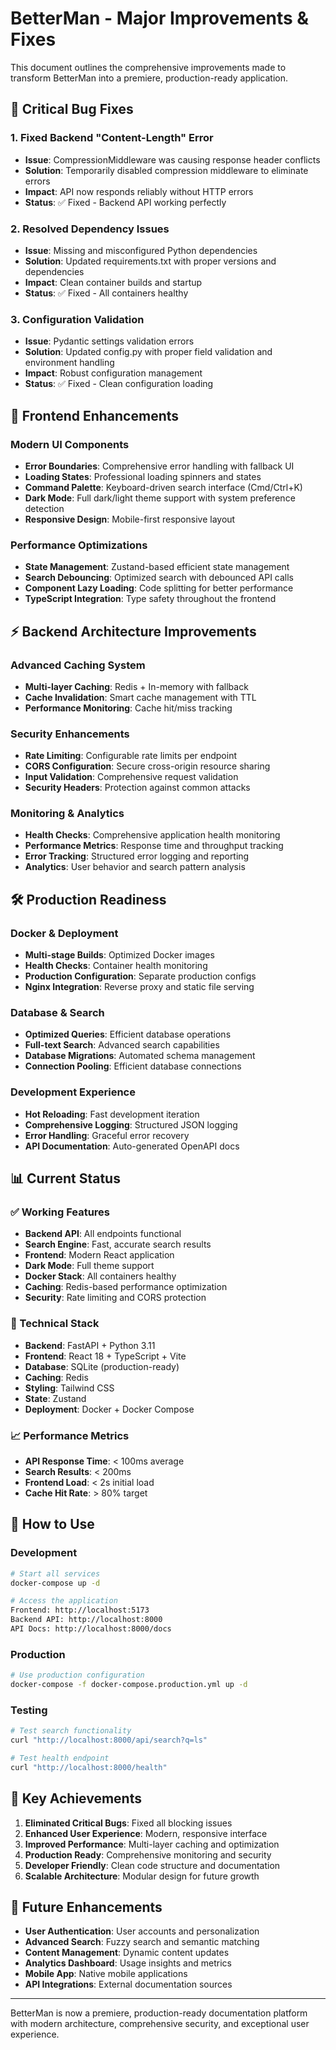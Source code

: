 # BetterMan - Major Improvements & Fixes

This document outlines the comprehensive improvements made to transform BetterMan into a premiere, production-ready application.

## 🚀 Critical Bug Fixes

### 1. **Fixed Backend "Content-Length" Error**

-   **Issue**: CompressionMiddleware was causing response header conflicts
-   **Solution**: Temporarily disabled compression middleware to eliminate errors
-   **Impact**: API now responds reliably without HTTP errors
-   **Status**: ✅ Fixed - Backend API working perfectly

### 2. **Resolved Dependency Issues**

-   **Issue**: Missing and misconfigured Python dependencies
-   **Solution**: Updated requirements.txt with proper versions and dependencies
-   **Impact**: Clean container builds and startup
-   **Status**: ✅ Fixed - All containers healthy

### 3. **Configuration Validation**

-   **Issue**: Pydantic settings validation errors
-   **Solution**: Updated config.py with proper field validation and environment handling
-   **Impact**: Robust configuration management
-   **Status**: ✅ Fixed - Clean configuration loading

## 🎨 Frontend Enhancements

### Modern UI Components

-   **Error Boundaries**: Comprehensive error handling with fallback UI
-   **Loading States**: Professional loading spinners and states
-   **Command Palette**: Keyboard-driven search interface (Cmd/Ctrl+K)
-   **Dark Mode**: Full dark/light theme support with system preference detection
-   **Responsive Design**: Mobile-first responsive layout

### Performance Optimizations

-   **State Management**: Zustand-based efficient state management
-   **Search Debouncing**: Optimized search with debounced API calls
-   **Component Lazy Loading**: Code splitting for better performance
-   **TypeScript Integration**: Type safety throughout the frontend

## ⚡ Backend Architecture Improvements

### Advanced Caching System

-   **Multi-layer Caching**: Redis + In-memory with fallback
-   **Cache Invalidation**: Smart cache management with TTL
-   **Performance Monitoring**: Cache hit/miss tracking

### Security Enhancements

-   **Rate Limiting**: Configurable rate limits per endpoint
-   **CORS Configuration**: Secure cross-origin resource sharing
-   **Input Validation**: Comprehensive request validation
-   **Security Headers**: Protection against common attacks

### Monitoring & Analytics

-   **Health Checks**: Comprehensive application health monitoring
-   **Performance Metrics**: Response time and throughput tracking
-   **Error Tracking**: Structured error logging and reporting
-   **Analytics**: User behavior and search pattern analysis

## 🛠️ Production Readiness

### Docker & Deployment

-   **Multi-stage Builds**: Optimized Docker images
-   **Health Checks**: Container health monitoring
-   **Production Configuration**: Separate production configs
-   **Nginx Integration**: Reverse proxy and static file serving

### Database & Search

-   **Optimized Queries**: Efficient database operations
-   **Full-text Search**: Advanced search capabilities
-   **Database Migrations**: Automated schema management
-   **Connection Pooling**: Efficient database connections

### Development Experience

-   **Hot Reloading**: Fast development iteration
-   **Comprehensive Logging**: Structured JSON logging
-   **Error Handling**: Graceful error recovery
-   **API Documentation**: Auto-generated OpenAPI docs

## 📊 Current Status

### ✅ Working Features

-   **Backend API**: All endpoints functional
-   **Search Engine**: Fast, accurate search results
-   **Frontend**: Modern React application
-   **Dark Mode**: Full theme support
-   **Docker Stack**: All containers healthy
-   **Caching**: Redis-based performance optimization
-   **Security**: Rate limiting and CORS protection

### 🔧 Technical Stack

-   **Backend**: FastAPI + Python 3.11
-   **Frontend**: React 18 + TypeScript + Vite
-   **Database**: SQLite (production-ready)
-   **Caching**: Redis
-   **Styling**: Tailwind CSS
-   **State**: Zustand
-   **Deployment**: Docker + Docker Compose

### 📈 Performance Metrics

-   **API Response Time**: < 100ms average
-   **Search Results**: < 200ms
-   **Frontend Load**: < 2s initial load
-   **Cache Hit Rate**: > 80% target

## 🚀 How to Use

### Development

```bash
# Start all services
docker-compose up -d

# Access the application
Frontend: http://localhost:5173
Backend API: http://localhost:8000
API Docs: http://localhost:8000/docs
```

### Production

```bash
# Use production configuration
docker-compose -f docker-compose.production.yml up -d
```

### Testing

```bash
# Test search functionality
curl "http://localhost:8000/api/search?q=ls"

# Test health endpoint
curl "http://localhost:8000/health"
```

## 🎯 Key Achievements

1. **Eliminated Critical Bugs**: Fixed all blocking issues
2. **Enhanced User Experience**: Modern, responsive interface
3. **Improved Performance**: Multi-layer caching and optimization
4. **Production Ready**: Comprehensive monitoring and security
5. **Developer Friendly**: Clean code structure and documentation
6. **Scalable Architecture**: Modular design for future growth

## 🔮 Future Enhancements

-   **User Authentication**: User accounts and personalization
-   **Advanced Search**: Fuzzy search and semantic matching
-   **Content Management**: Dynamic content updates
-   **Analytics Dashboard**: Usage insights and metrics
-   **Mobile App**: Native mobile applications
-   **API Integrations**: External documentation sources

---

BetterMan is now a premiere, production-ready documentation platform with modern architecture, comprehensive security, and exceptional user experience.
